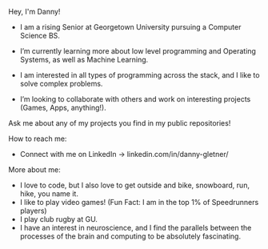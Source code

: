 Hey, I'm Danny!

- I am a rising Senior at Georgetown University pursuing a Computer Science BS. 

- I’m currently learning more about low level programming and Operating Systems, as well as Machine Learning.

- I am interested in all types of programming across the stack, and I like to solve complex problems.

- I’m looking to collaborate with others and work on interesting projects (Games, Apps, anything!).

Ask me about any of my projects you find in my public repositories!

How to reach me:
- Connect with me on LinkedIn -> linkedin.com/in/danny-gletner/
  
More about me:
- I love to code, but I also love to get outside and bike, snowboard, run, hike, you name it.
- I like to play video games! (Fun Fact: I am in the top 1% of Speedrunners players)
- I play club rugby at GU.
- I have an interest in neuroscience, and I find the parallels between the processes of the brain and computing to be absolutely fascinating.
